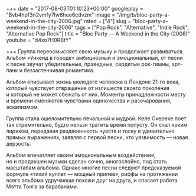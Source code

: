 +++
date = "2017-08-03T01:10:23+00:00"
googleplay = "Bvb4hpf3n2vmfy7lw6heo6cdvzm"
image = "/img/b/bloc-party-a-weekend-in-the-city-2006.jpg"
rated = ["4"]
slug = "bloc-party-a-weekend-in-the-city-2006"
tags = ["Pop Rock", "Alternative", "Indie Rock", "Alternative Pop Rock"]
title = "Bloc Party — A Weekend in the City (2006)"
youtube = "d4xo7H0RBtY"

+++
Группа переосмысляет свою музыку и&nbsp;продолжает развиваться. Альбом &laquo;Уикенд в&nbsp;городе&raquo; амбициозный и&nbsp;эмоциональный, от&nbsp;песни к&nbsp;песне звучат убедительные, праведные, сердитые рок-гимны, арт-панк и&nbsp;беззастенчивая романтика. 

Альбом описывает жизнь молодого человека в&nbsp;Лондоне 21-го века, который чувствует отвращение от&nbsp;излишеств своего поколения и&nbsp;который не&nbsp;может сбежать от&nbsp;них. Моменты принадлежности месту и&nbsp;времени сменяются чувствами одиночества и&nbsp;разочарования, эскапизмом. 

Группа стала ошеломительно печальной и&nbsp;мудрой. Келе Окереке поет так стремительно, будто нельзя тратить время попусту. Он&nbsp;стал ярким лириком, передавая раздвоенность чувств и&nbsp;тоску в&nbsp;удивительно прямых выражениях, заявляя с&nbsp;первой песни, что уязвимость&nbsp;&mdash; новая дерзость. 

Альбом впечатляет своим эмоциональным воздействием, но&nbsp;и&nbsp;продакшен музыки сделан сочно, многослойно, под стать масштабам альбома. Однако многие песни следуют предсказуемой формуле &laquo;тихий куплет&nbsp;&mdash; мощный припев&raquo;, риффы на&nbsp;протяжении всего альбома удручающе похожи друг на&nbsp;друга, и&nbsp;спасает работа Мэтта Тонга за&nbsp;барабанами.